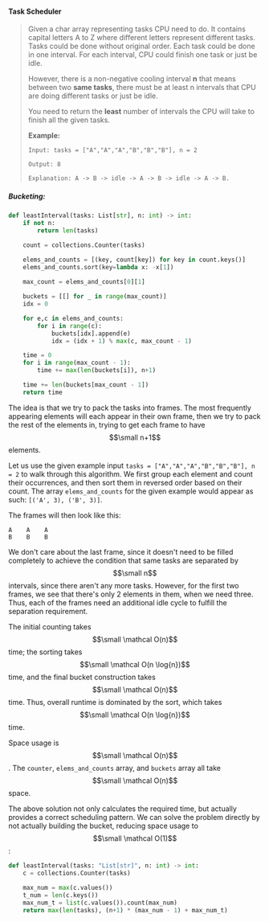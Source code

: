 #### Task Scheduler

> Given a char array representing tasks CPU need to do. It contains capital letters A to Z where different letters represent different tasks. Tasks could be done without original order. Each task could be done in one interval. For each interval, CPU could finish one task or just be idle.
>
> However, there is a non-negative cooling interval **n** that means between two **same tasks**, there must be at least n intervals that CPU are doing different tasks or just be idle.
>
> You need to return the **least** number of intervals the CPU will take to finish all the given tasks.
>
> **Example:**
>
> ```
> Input: tasks = ["A","A","A","B","B","B"], n = 2
>
> Output: 8
>
> Explanation: A -> B -> idle -> A -> B -> idle -> A -> B.
> ```

##### Bucketing:

```py
def leastInterval(tasks: List[str], n: int) -> int:
    if not n:
        return len(tasks)

    count = collections.Counter(tasks)

    elems_and_counts = [(key, count[key]) for key in count.keys()]
    elems_and_counts.sort(key=lambda x: -x[1])
    
    max_count = elems_and_counts[0][1]

    buckets = [[] for _ in range(max_count)]
    idx = 0

    for e,c in elems_and_counts:
        for i in range(c):
            buckets[idx].append(e)
            idx = (idx + 1) % max(c, max_count - 1)

    time = 0
    for i in range(max_count - 1):
        time += max(len(buckets[i]), n+1)

    time += len(buckets[max_count - 1])
    return time
```

The idea is that we try to pack the tasks into frames. The most frequently appearing elements will each appear in their own frame, then we try to pack the rest of the elements in, trying to get each frame to have $$\small n+1$$ elements. 

Let us use the given example input `tasks = ["A","A","A","B","B","B"], n = 2` to walk through this algorithm. We first group each element and count their occurrences, and then sort them in reversed order based on their count. The array `elems_and_counts` for the given example would appear as such: `[('A', 3), ('B', 3)]`.

The frames will then look like this:

```
A    A    A
B    B    B
```

We don't care about the last frame, since it doesn't need to be filled completely to achieve the condition that same tasks are separated by $$\small n$$ intervals, since there aren't any more tasks. However, for the first two frames, we see that there's only 2 elements in them, when we need three. Thus, each of the frames need an additional idle cycle to fulfill the separation requirement. 

The initial counting takes $$\small \mathcal O(n)$$ time; the sorting takes $$\small \mathcal O(n \log{n})$$ time, and the final bucket construction takes $$\small \mathcal O(n)$$ time. Thus, overall runtime is dominated by the sort, which takes $$\small \mathcal O(n \log{n})$$ time. 

Space usage is $$\small \mathcal O(n)$$. The `counter`, `elems_and_counts` array, and `buckets` array all take $$\small \mathcal O(n)$$ space.

The above solution not only calculates the required time, but actually provides a correct scheduling pattern. We can solve the problem directly by not actually building the bucket, reducing space usage to $$\small \mathcal O(1)$$:

```py
def leastInterval(tasks: "List[str]", n: int) -> int:
    c = collections.Counter(tasks)
    
    max_num = max(c.values())
    t_num = len(c.keys())   
    max_num_t = list(c.values()).count(max_num)
    return max(len(tasks), (n+1) * (max_num - 1) + max_num_t)
```



